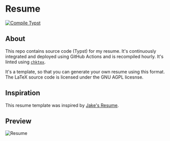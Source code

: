 # Resume
[![Compile Typst](https://github.com/RajeevAtla/resume/actions/workflows/compile.yml/badge.svg)](https://github.com/RajeevAtla/resume/actions/workflows/compile.yml)

## About

This repo contains source code (Typst) for my resume.
It's continuously integrated and deployed using GitHub Actions and is recompiled hourly.
It's linted using [`chktex`](https://www.nongnu.org/chktex/).

It's a template, so that you can generate your own resume using this format.
The LaTeX source code is licensed under the GNU AGPL licesnse.

## Inspiration

This resume template was inspired by [Jake's Resume](https://github.com/jakegut/resume).

## Preview

![Resume](/resume.png "Resume")
